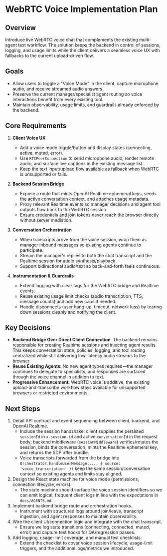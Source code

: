 # WebRTC Voice Implementation Plan

## Overview
Introduce live WebRTC voice chat that complements the existing multi-agent text workflow. The solution keeps the backend in control of sessions, logging, and usage limits while the client delivers a seamless voice UX with fallbacks to the current upload-driven flow.

## Goals
- Allow users to toggle a "Voice Mode" in the client, capture microphone audio, and receive streamed audio answers.
- Preserve the current manager/specialist agent routing so voice interactions benefit from every existing tool.
- Maintain observability, usage limits, and guardrails already enforced by the backend.

## Core Requirements
1. **Client Voice UX**
   - Add a voice mode toggle/button and display states (connecting, active, muted, error).
   - Use `RTCPeerConnection` to send microphone audio, render remote audio, and surface live captions in the existing message list.
   - Keep the text input/upload flow available as fallback when WebRTC is unsupported or fails.

2. **Backend Session Bridge**
   - Expose a route that mints OpenAI Realtime ephemeral keys, seeds the active conversation context, and attaches usage metadata.
   - Proxy relevant Realtime events so manager decisions and agent tool outputs flow back to the WebRTC session.
   - Ensure credentials and join tokens never reach the browser directly without server mediation.

3. **Conversation Orchestration**
   - When transcripts arrive from the voice session, wrap them as manager inbound messages so existing agents continue to participate.
   - Stream the manager's replies to both the chat transcript and the Realtime session for audio synthesis/playback.
   - Support bidirectional audio/text so back-and-forth feels continuous.

4. **Instrumentation & Guardrails**
   - Extend logging with clear tags for the WebRTC bridge and Realtime events.
   - Reuse existing usage limit checks (audio transcription, TTS, message counts) and add new caps if needed.
   - Handle disconnects (user hang-up, timeout, network loss) by tearing down sessions cleanly and notifying the client.

## Key Decisions
- **Backend Bridge Over Direct Client Connection**: The backend remains responsible for creating Realtime sessions and injecting agent results. This keeps conversation state, policies, logging, and tool routing centralized while still delivering low-latency audio streams to the browser.
- **Reuse Existing Agents**: No new agent types required—the manager continues to delegate to specialists, and responses are surfaced through the voice channel in addition to text.
- **Progressive Enhancement**: WebRTC voice is additive; the existing upload-and-transcribe workflow stays available for unsupported browsers or restricted environments.

## Next Steps
1. Detail API contract and event sequencing between client, backend, and OpenAI Realtime.
   - Include the session handshake: client supplies the persisted `sessionId` in `x-session-id` and active `conversationId` in the request body; backend middleware (`sessionMiddleware`) verifies/rotates the session, binds the conversation, mints the Realtime ephemeral key, and returns the SDP offer bundle.
   - Voice transcripts forwarded from the bridge into `Orchestrator.handleUserMessage(..., { source: 'voice_transcription' })` keep the same session/conversation context so existing agents and limits stay aligned.
2. Design the React state machine for voice mode (permissions, connection lifecycle, errors).
   - The state machine should surface the voice session identifiers so we can emit logical, frequent client logs in line with the expectations in `docs/AGENTS.md`.
3. Implement backend bridge route and orchestration hooks.
   - Instrument with structured logs around join/leave, transcript ingestion, and agent responses to maintain observability.
4. Wire the client UI/connection logic and integrate with the chat transcript.
   - Ensure we log state transitions (connecting, connected, muted, error) and capture test hooks for QA/regression passes.
5. Add logging, usage-limit coverage, and manual test checklists.
   - Extend the checklist to cover voice session lifecycle, usage-limit triggers, and the additional logs/metrics we introduced.
